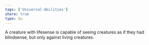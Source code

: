 ```yaml
---
tags: ['Universal-Abilities']
share: true
type: Su
---
```

A creature with lifesense is capable of seeing creatures as if they had blindsense, but only against living creatures.